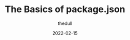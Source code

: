---
author: thedull
coauthor: marianvilla
date: 2022-02-15
draft: true
publisher: nodesource
tags:
  - nodejs
  - dependencies
  - npm
  - yarn
target_url: https://nodesource.com/blog/the-basics-of-package-json
title: The Basics of package.json
---